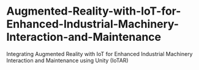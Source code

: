 # Augmented-Reality-with-IoT-for-Enhanced-Industrial-Machinery-Interaction-and-Maintenance
Integrating Augmented Reality with IoT for Enhanced Industrial Machinery Interaction and Maintenance using Unity (IoTAR)
